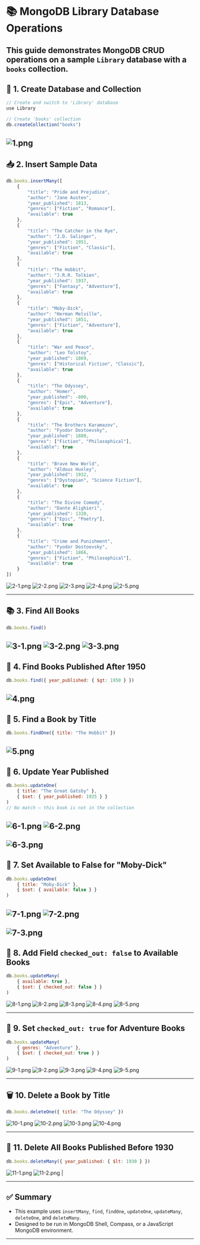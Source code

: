 
# 📚 MongoDB Library Database Operations

This guide demonstrates MongoDB CRUD operations on a sample `Library` database with a `books` collection.
---

## 🧱 1. Create Database and Collection

```js
// Create and switch to 'Library' database
use Library

// Create 'books' collection
db.createCollection("books")
```
![1.png](./Outputs/1.png)
---

## 📥 2. Insert Sample Data

```js
db.books.insertMany([
    {
        "title": "Pride and Prejudice",
        "author": "Jane Austen",
        "year_published": 1813,
        "genres": ["Fiction", "Romance"],
        "available": true
    },
    {
        "title": "The Catcher in the Rye",
        "author": "J.D. Salinger",
        "year_published": 1951,
        "genres": ["Fiction", "Classic"],
        "available": true
    },
    {
        "title": "The Hobbit",
        "author": "J.R.R. Tolkien",
        "year_published": 1937,
        "genres": ["Fantasy", "Adventure"],
        "available": true
    },
    {
        "title": "Moby-Dick",
        "author": "Herman Melville",
        "year_published": 1851,
        "genres": ["Fiction", "Adventure"],
        "available": true
    },
    {
        "title": "War and Peace",
        "author": "Leo Tolstoy",
        "year_published": 1869,
        "genres": ["Historical Fiction", "Classic"],
        "available": true
    },
    {
        "title": "The Odyssey",
        "author": "Homer",
        "year_published": -800,
        "genres": ["Epic", "Adventure"],
        "available": true
    },
    {
        "title": "The Brothers Karamazov",
        "author": "Fyodor Dostoevsky",
        "year_published": 1880,
        "genres": ["Fiction", "Philosophical"],
        "available": true
    },
    {
        "title": "Brave New World",
        "author": "Aldous Huxley",
        "year_published": 1932,
        "genres": ["Dystopian", "Science Fiction"],
        "available": true
    },
    {
        "title": "The Divine Comedy",
        "author": "Dante Alighieri",
        "year_published": 1320,
        "genres": ["Epic", "Poetry"],
        "available": true
    },
    {
        "title": "Crime and Punishment",
        "author": "Fyodor Dostoevsky",
        "year_published": 1866,
        "genres": ["Fiction", "Philosophical"],
        "available": true
    }
])
```
![2-1.png](./Outputs/2-1.png)
![2-2.png](./Outputs/2-2.png)
![2-3.png](./Outputs/2-3.png)
![2-4.png](./Outputs/2-4.png)
![2-5.png](./Outputs/2-5.png)

---

## 📚 3. Find All Books

```js
db.books.find()
```
![3-1.png](./Outputs/3-1.png)
![3-2.png](./Outputs/3-2.png)
![3-3.png](./Outputs/3-3.png)
---

## 📘 4. Find Books Published After 1950

```js
db.books.find({ year_published: { $gt: 1950 } })
```
![4.png](./Outputs/4.png)
---

## 🔎 5. Find a Book by Title

```js
db.books.findOne({ title: "The Hobbit" })
```
![5.png](./Outputs/5.png)
---

## 🔧 6. Update Year Published 

```js
db.books.updateOne(
    { title: "The Great Gatsby" },
    { $set: { year_published: 1925 } }
)
// No match – this book is not in the collection
```
![6-1.png](./Outputs/6-1.png)
![6-2.png](./Outputs/6-2.png) <br><br>
![6-3.png](./Outputs/6-3.png)
---

## 🔧 7. Set Available to False for "Moby-Dick"

```js
db.books.updateOne(
    { title: "Moby-Dick" },
    { $set: { available: false } }
)
```
![7-1.png](./Outputs/7-1.png)
![7-2.png](./Outputs/7-2.png) <br><br>
![7-3.png](./Outputs/7-3.png)
---

## 🔄 8. Add Field `checked_out: false` to Available Books

```js
db.books.updateMany(
    { available: true },
    { $set: { checked_out: false } }
)
```
![8-1.png](./Outputs/8-1.png)
![8-2.png](./Outputs/8-2.png)
![8-3.png](./Outputs/8-3.png)
![8-4.png](./Outputs/8-4.png)
![8-5.png](./Outputs/8-5.png)

---

## 🔁 9. Set `checked_out: true` for Adventure Books

```js
db.books.updateMany(
    { genres: "Adventure" },
    { $set: { checked_out: true } }
)
```
![9-1.png](./Outputs/9-1.png)
![9-2.png](./Outputs/9-2.png)
![9-3.png](./Outputs/9-3.png)
![9-4.png](./Outputs/9-4.png)
![9-5.png](./Outputs/9-5.png)

---

## 🗑 10. Delete a Book by Title

```js
db.books.deleteOne({ title: "The Odyssey" })
```
![10-1.png](./Outputs/10-1.png)
![10-2.png](./Outputs/10-2.png)
![10-3.png](./Outputs/10-3.png)
![10-4.png](./Outputs/10-4.png)

---

## 🧹 11. Delete All Books Published Before 1930

```js
db.books.deleteMany({ year_published: { $lt: 1930 } })
```
![11-1.png](./Outputs/11-1.png)
![11-2.png](./Outputs/11-2.png) |

---

## ✅ Summary

- This example uses `insertMany`, `find`, `findOne`, `updateOne`, `updateMany`, `deleteOne`, and `deleteMany`.
- Designed to be run in MongoDB Shell, Compass, or a JavaScript MongoDB environment.

---


